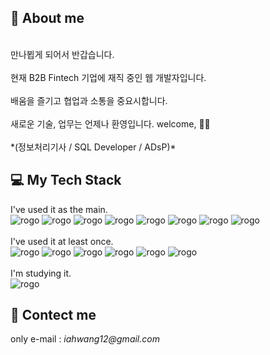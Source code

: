 ## 🌟 About me
<br>
만나뵙게 되어서 반갑습니다. <br><br>
현재 B2B Fintech 기업에 재직 중인 웹 개발자입니다. <br><br>
배움을 즐기고 협업과 소통을 중요시합니다. <br><br>
새로운 기술, 업무는 언제나 환영입니다. welcome, 🙆‍♀️ <br><br>
*(정보처리기사 / SQL Developer / ADsP)*



## 💻 My Tech Stack
I've used it as the main. <br>
![rogo](https://img.shields.io/badge/JavaScript-F7DF1E?style=flat&logo=JavaScript&logoColor=white) ![rogo](https://img.shields.io/badge/jQuery-0769AD?style=flat&logo=jQuery&logoColor=white) ![rogo](https://img.shields.io/badge/Java-007396?style=flat&logo=Java&logoColor=white) ![rogo](https://img.shields.io/badge/Python-3776AB?style=flat&logo=Python&logoColor=white) 
![rogo](https://img.shields.io/badge/PostgreSQL-4169E1?style=flat&logo=PostgreSQL&logoColor=white) ![rogo](https://img.shields.io/badge/MySQL-4479A1?style=flat&logo=MySQL&logoColor=white)
![rogo](https://img.shields.io/badge/HTML5-E34F26?style=flat&logo=HTML5&logoColor=white) ![rogo](https://img.shields.io/badge/CSS3-1572B6?style=flat&logo=CSS3&logoColor=white)
<br><br>I've used it at least once. <br>
 ![rogo](https://img.shields.io/badge/Node.js-339933?style=flat&logo=Node.js&logoColor=white) ![rogo](https://img.shields.io/badge/Spring-6DB33F?style=flat&logo=Spring&logoColor=white) ![rogo](https://img.shields.io/badge/SpringBoot-6DB33F?style=flat&logo=SpringBoot&logoColor=white) ![rogo](https://img.shields.io/badge/C-A8B9CC?style=flat&logo=C&logoColor=white)
 ![rogo](https://img.shields.io/badge/Android-3DDC84?style=flat&logo=Android&logoColor=white) ![rogo](https://img.shields.io/badge/MongoDB-47A248?style=flat&logo=MongoDB&logoColor=white)
<br><br>I'm studying it. <br>
![rogo](https://img.shields.io/badge/React-61DAFB?style=flat&logo=React&logoColor=white)


## 📧 Contect me
only e-mail :  _iahwang12@gmail.com_


<!-- - 👋 Hi, I’m @inaeee
- 👀 I’m interested in ...
- 🌱 I’m currently learning ...
- 💞️ I’m looking to collaborate on ...
- 📫 How to reach me ... -->

<!---
inaeee/inaeee is a ✨ special ✨ repository because its `README.md` (this file) appears on your GitHub profile.
You can click the Preview link to take a look at your changes.
--->
